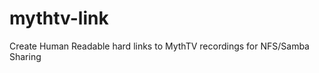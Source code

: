 mythtv-link
===========

Create Human Readable hard links to MythTV recordings for NFS/Samba Sharing
